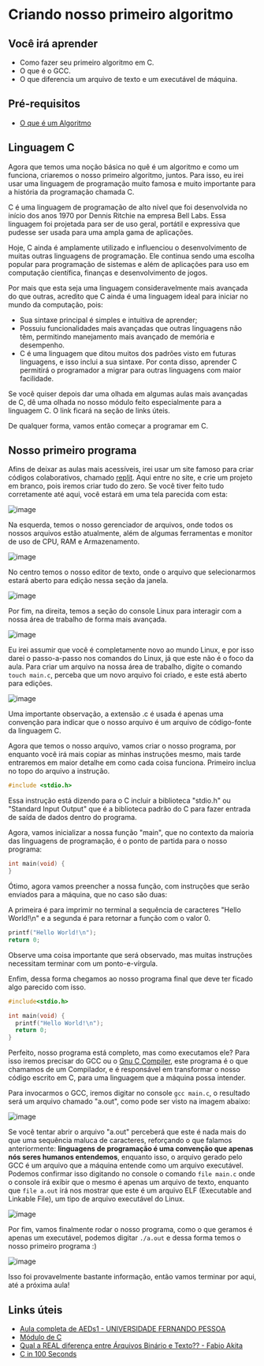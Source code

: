# Criando nosso primeiro algoritmo

## Você irá aprender

- Como fazer seu primeiro algoritmo em C.
- O que é o GCC.
- O que diferencia um arquivo de texto e um executável de máquina.

## Pré-requisitos

- [O que é um Algoritmo](../README.md)

## Linguagem C

Agora que temos uma noção básica no quê é um algoritmo e como um funciona, criaremos o nosso primeiro algoritmo, juntos. Para isso, eu irei usar uma linguagem de programação muito famosa e muito importante para a história da programação chamada C.

C é uma linguagem de programação de alto nível que foi desenvolvida no início dos anos 1970 por Dennis Ritchie na empresa Bell Labs. Essa linguagem foi projetada para ser de uso geral, portátil e expressiva que pudesse ser usada para uma ampla gama de aplicações.

Hoje, C ainda é amplamente utilizado e influenciou o desenvolvimento de muitas outras linguagens de programação. Ele continua sendo uma escolha popular para programação de sistemas e além de aplicações para uso em computação científica, finanças e desenvolvimento de jogos.

Por mais que esta seja uma linguagem consideravelmente mais avançada do que outras, acredito que C ainda é uma linguagem ideal para iniciar no mundo da computação, pois:

- Sua sintaxe principal é simples e intuitiva de aprender;
- Possuiu funcionalidades mais avançadas que outras linguagens não têm, permitindo manejamento mais avançado de memória e desempenho.
- C é uma linguagem que ditou muitos dos padrões visto em futuras linguagens, e isso inclui a sua sintaxe. Por conta disso, aprender C permitirá o programador a migrar para outras linguagens com maior facilidade.

Se você quiser depois dar uma olhada em algumas aulas mais avançadas de C, dê uma olhada no nosso módulo feito especialmente para a linguagem C. O link ficará na seção de links úteis.

De qualquer forma, vamos então começar a programar em C.

## Nosso primeiro programa

Afins de deixar as aulas mais acessíveis, irei usar um site famoso para criar códigos colaborativos, chamado [replit](https://replit.com/). Aqui entre no site, e crie um projeto em branco, pois iremos criar tudo do zero. Se você tiver feito tudo corretamente até aqui, você estará em uma tela parecida com esta:

![image](https://user-images.githubusercontent.com/9157977/210573859-495bf89f-122e-43c8-ac6a-4f3ed5033856.png)

Na esquerda, temos o nosso gerenciador de arquivos, onde todos os nossos arquivos estão atualmente, além de algumas ferramentas e monitor de uso de CPU, RAM e Armazenamento.

![image](https://user-images.githubusercontent.com/9157977/210574142-aabe8368-7da8-46e4-8c50-4cdc6d2d3e21.png)

No centro temos o nosso editor de texto, onde o arquivo que selecionarmos estará aberto para edição nessa seção da janela.

![image](https://user-images.githubusercontent.com/9157977/210574281-57f02f9f-678f-416f-a7a3-0099335d3143.png)

Por fim, na direita, temos a seção do console Linux para interagir com a nossa área de trabalho de forma mais avançada.

![image](https://user-images.githubusercontent.com/9157977/210574689-cae7335f-bd11-46ba-b746-b017261de406.png)

Eu irei assumir que você é completamente novo ao mundo Linux, e por isso darei o passo-a-passo nos comandos do Linux, já que este não é o foco da aula. Para criar um arquivo na nossa área de trabalho, digite o comando ```touch main.c```, perceba que um novo arquivo foi criado, e este está aberto para edições.

![image](https://user-images.githubusercontent.com/9157977/210575323-ca6c9a3f-657f-4e35-89b1-848588c7ed35.png)

Uma importante observação, a extensão  .c é usada é apenas uma convenção para indicar que o nosso arquivo é um arquivo de código-fonte da linguagem C.

Agora que temos o nosso arquivo, vamos criar o nosso programa, por enquanto você irá mais copiar as minhas instruções mesmo, mais tarde entraremos em maior detalhe em como cada coisa funciona. Primeiro inclua no topo do arquivo a instrução.
```c
#include <stdio.h>
```
Essa instrução está dizendo para o C incluir a biblioteca "stdio.h" ou "Standard Input Output" que é a biblioteca padrão do C para fazer entrada de saída de dados dentro do programa.

Agora, vamos inicializar a nossa função "main", que no contexto da maioria das linguagens de programação, é o ponto de partida para o nosso programa:

```c
int main(void) {
}
```

Ótimo, agora vamos preencher a nossa função, com instruções que serão enviados para a máquina, que no caso são duas:

A primeira é para imprimir no terminal a sequência de caracteres "Hello World!\n" e a segunda é para retornar a função com o valor 0.

```c
printf("Hello World!\n");
return 0;
```

Observe uma coisa importante que será observado, mas muitas instruções necessitam terminar com um ponto-e-vírgula.

Enfim, dessa forma chegamos ao nosso programa final que deve ter ficado algo parecido com isso.

```c
#include<stdio.h>

int main(void) {
  printf("Hello World!\n");
  return 0;
}
```
Perfeito, nosso programa está completo, mas como executamos ele? Para isso iremos precisar do GCC ou o [Gnu C Compiler](https://gcc.gnu.org/), este programa é o que chamamos de um Compilador, e é responsável em transformar o nosso código escrito em C, para uma linguagem que a máquina possa intender. 

Para invocarmos o GCC, iremos digitar no console ```gcc main.c```, o resultado será um arquivo chamado "a.out", como pode ser visto na imagem abaixo:

![image](https://user-images.githubusercontent.com/9157977/210578249-3fb34af8-63c9-4e54-afb9-6bcb85f4f05f.png)

Se você tentar abrir o arquivo "a.out" perceberá que este é nada mais do que uma sequência maluca de caracteres, reforçando o que falamos anteriormente:  **linguagens de programação é uma convenção que apenas nós seres humanos entendemos**, enquanto isso, o arquivo gerado pelo GCC é um arquivo que a máquina entende como um arquivo executável. Podemos confirmar isso digitando no console o comando ```file main.c``` onde o console irá exibir que o mesmo é apenas um arquivo de texto, enquanto que ```file a.out``` irá nos mostrar que este é um arquivo ELF (Executable and Linkable File), um tipo de arquivo executável do Linux.

![image](https://user-images.githubusercontent.com/9157977/210579120-c6fc3ed8-e903-4438-b1ef-af06c7d9483d.png)

Por fim, vamos finalmente rodar o nosso programa, como o que geramos é apenas um executável, podemos digitar ```./a.out``` e dessa forma temos o nosso primeiro programa :)

![image](https://user-images.githubusercontent.com/9157977/210579591-bb8e9e95-b3d4-4170-9e16-b484501ffb11.png)

Isso foi provavelmente bastante informação, então vamos terminar por aqui, até a próxima aula!

## Links úteis

- [Aula completa de AEDs1 - UNIVERSIDADE FERNANDO PESSOA](http://www3.dsi.uminho.pt/iiee/repos/AEDados.pdf)
- [Módulo de C](https://github.com/Programando-o-Mundo/Microfundamentos-AEDs/tree/main/C)
- [Qual a REAL diferença entre Árquivos Binário e Texto?? - Fabio Akita](https://youtu.be/oSCVb4Ts-G4)
- [C in 100 Seconds](https://youtu.be/U3aXWizDbQ4)

